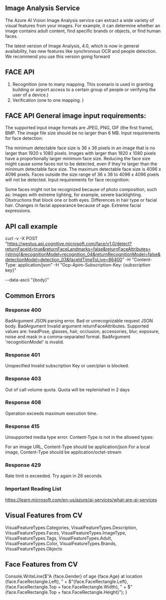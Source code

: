 ## Image Analysis Service

The Azure AI Vision Image Analysis service can extract a wide variety of visual features from your images. For example, it can determine whether an image contains adult content, find specific brands or objects, or find human faces.

The latest version of Image Analysis, 4.0, which is now in general availability, has new features like synchronous OCR and people detection. We recommend you use this version going forward


## FACE API

1. Recognition (one to many mapping. This scenario is used in granting building or airport access to a certain group of people or verifying the user of a device.)
2. Verification (one to one mapping. )


## FACE API General image input requirements:

The supported input image formats are JPEG, PNG, GIF (the first frame), BMP.
The image file size should be no larger than 6 MB.
Input requirements for face detection:

The minimum detectable face size is 36 x 36 pixels in an image that is no larger than 1920 x 1080 pixels. Images with larger than 1920 x 1080 pixels have a proportionally larger minimum face size. Reducing the face size might cause some faces not to be detected, even if they're larger than the minimum detectable face size.
The maximum detectable face size is 4096 x 4096 pixels.
Faces outside the size range of 36 x 36 to 4096 x 4096 pixels will not be detected.
Input requirements for face recognition:

Some faces might not be recognized because of photo composition, such as:
Images with extreme lighting, for example, severe backlighting.
Obstructions that block one or both eyes.
Differences in hair type or facial hair.
Changes in facial appearance because of age.
Extreme facial expressions.

## API call example

curl -v -X POST "https://westus.api.cognitive.microsoft.com/face/v1.0/detect?returnFaceId=true&returnFaceLandmarks=false&returnFaceAttributes={string}&recognitionModel=recognition_04&returnRecognitionModel=false&detectionModel=detection_03&faceIdTimeToLive=86400"
-H "Content-Type: application/json"
-H "Ocp-Apim-Subscription-Key: {subscription key}"

--data-ascii "{body}" 


## Common Errors


### Response 400

BadArgument	JSON parsing error. Bad or unrecognizable request JSON body.
BadArgument	Invalid argument returnFaceAttributes. Supported values are: headPose, glasses, hair, occlusion, accessories, blur, exposure, noise and mask in a comma-separated format.
BadArgument	'recognitionModel' is invalid.

### Response 401

Unspecified	Invalid subscription Key or user/plan is blocked.

### Response 403

Out of call volume quota. Quota will be replenished in 2 days

### Response 408

Operation exceeds maximum execution time.

### Response 415

Unsupported media type error. Content-Type is not in the allowed types:

For an image URL, Content-Type should be application/json
For a local image, Content-Type should be application/octet-stream

### Response 429

Rate limit is exceeded. Try again in 26 seconds


### Important Reading List

https://learn.microsoft.com/en-us/azure/ai-services/what-are-ai-services


## Visual Features from CV

VisualFeatureTypes.Categories, VisualFeatureTypes.Description,
VisualFeatureTypes.Faces, VisualFeatureTypes.ImageType,
VisualFeatureTypes.Tags, VisualFeatureTypes.Adult,
VisualFeatureTypes.Color, VisualFeatureTypes.Brands,
VisualFeatureTypes.Objects

## Face Features from CV

 Console.WriteLine($"A {face.Gender} of age {face.Age} at location {face.FaceRectangle.Left}, " +
                  $"{face.FaceRectangle.Left}, {face.FaceRectangle.Top + face.FaceRectangle.Width}, " +
                  $"{face.FaceRectangle.Top + face.FaceRectangle.Height}");
            }



